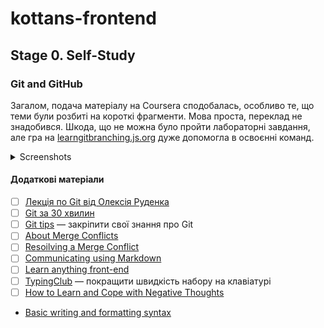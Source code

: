 # kottans-frontend
## Stage 0. Self-Study
### Git and GitHub
Загалом, подача матеріалу на Coursera сподобалась, особливо те, що теми були розбиті на короткі фрагменти. Мова проста, переклад не знадобився. Шкода, що не можна було пройти лабораторні завдання, але гра на [learngitbranching.js.org](https://learngitbranching.js.org/) дуже допомогла в освоєнні команд.
<details>
<summary>Screenshots</summary>

![Coursera  Introduction to Git and GitHub W1](https://user-images.githubusercontent.com/110284542/183263637-cdbd5c72-935e-47f1-b893-b1dd1677a3ae.PNG)
![Coursera  Introduction to Git and GitHub W2](https://user-images.githubusercontent.com/110284542/183263670-bfede772-672b-432f-9a69-54b4b3cad9f4.PNG)

![learngitbranching Intro](https://user-images.githubusercontent.com/110284542/183263812-c5ba8f3e-4e32-4bf5-accf-8336f2945d19.PNG)
![learngitbranching Push-Pull](https://user-images.githubusercontent.com/110284542/183263814-52fc9b69-9260-4ed5-9e3b-960a385b5f1e.PNG)
</details>

#### Додаткові матеріали</summary>
- [ ] [Лекція по Git від Олексія Руденка](https://www.youtube.com/playlist?list=PLS8sEUxbfFY9MnPIFPTNlaS5xX7P5Ge-5)
- [ ] [Git за 30 хвилин](https://codeguida.com/post/453)
- [ ] [Git tips](http://sixrevisions.com/web-development/git-tips/) — закріпити свої знання про Git
- [ ] [About Merge Conflicts](https://docs.github.com/en/free-pro-team@latest/github/collaborating-with-issues-and-pull-requests/about-merge-conflicts)
- [ ] [Resoilving a Merge Conflict](https://docs.github.com/en/free-pro-team@latest/github/collaborating-with-issues-and-pull-requests/resolving-a-merge-conflict-using-the-command-line)
- [ ] [Communicating using Markdown](https://lab.github.com/githubtraining/communicating-using-markdown)
- [ ] [Learn anything front-end](https://learn-anything.xyz/web-development/front-end)
- [ ] [TypingClub](https://www.typingclub.com/) — покращити швидкість набору на клавіатурі
- [ ] [How to Learn and Cope with Negative Thoughts](https://guides.hexlet.io/learning/)
- [Basic writing and formatting syntax](https://docs.github.com/en/get-started/writing-on-github/getting-started-with-writing-and-formatting-on-github/basic-writing-and-formatting-syntax#images)
